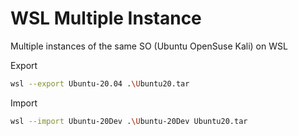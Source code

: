 # WSL Multiple Instance


Multiple instances of the same SO (Ubuntu OpenSuse Kali) on WSL

Export

```sh
wsl --export Ubuntu-20.04 .\Ubuntu20.tar
```

Import

```sh
wsl --import Ubuntu-20Dev .\Ubuntu-20Dev Ubuntu20.tar
```


